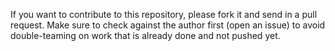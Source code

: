 If you want to contribute to this repository, please fork it and send in a pull request.
Make sure to check against the author first (open an issue) to avoid double-teaming on work that is already done and not pushed yet.
